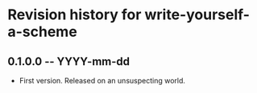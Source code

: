 # Revision history for write-yourself-a-scheme

## 0.1.0.0  -- YYYY-mm-dd

* First version. Released on an unsuspecting world.
